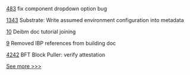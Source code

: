 
[483](https://github.com/hyperledger-labs/fabric-operations-console/pull/483) fix component dropdown option bug

[1343](https://github.com/hyperledger/solang/pull/1343) Substrate: Write assumed environment configuration into metadata

[10](https://github.com/hyperledger-labs/fabric-ansible-collection/pull/10) Deibm doc tutorial joining

[9](https://github.com/hyperledger-labs/fabric-ansible-collection/pull/9) Removed IBP references from building doc

[4242](https://github.com/hyperledger/fabric/pull/4242) BFT Block Puller: verify attestation


[See more >>>](https://start-here.hyperledger.org/pull-requests)
